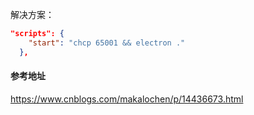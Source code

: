 解决方案：
```json
"scripts": {
    "start": "chcp 65001 && electron ."
  },
```

#### 参考地址
https://www.cnblogs.com/makalochen/p/14436673.html